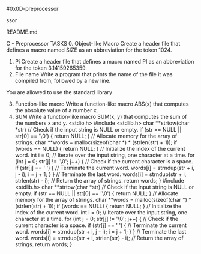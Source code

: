 #0x0D-preprocessor

ssor

README.md

C - Preprocessor
TASKS
0. Object-like Macro
Create a header file that defines a macro named SIZE as an abbreviation for the token 1024.
1. Pi
Create a header file that defines a macro named PI as an abbreviation for the token 3.14159265359.
2. File name
Write a program that prints the name of the file it was compiled from, followed by a new line.

You are allowed to use the standard library

3. Function-like macro
Write a function-like macro ABS(x) that computes the absolute value of a number x.
4. SUM
Write a function-like macro SUM(x, y) that computes the sum of the numbers x and y.
 <stdio.h>
#include <stdlib.h>
char **strtow(char *str) 
  // Check if the input string is NULL or empty.
  if (str == NULL || str[0] == '\0') {
    return NULL;
  }
  // Allocate memory for the array of strings.
  char **words = malloc(sizeof(char *) * (strlen(str) + 1));
  if (words == NULL) {
    return NULL;
  }
  // Initialize the index of the current word.
  int i = 0;
  // Iterate over the input string, one character at a time.
  for (int j = 0; str[j] != '\0'; j++) {
    // Check if the current character is a space.
    if (str[j] == ' ') {
      // Terminate the current word.
      words[i] = strndup(str + i, j - i);
      i = j + 1;
    }
  }
  // Terminate the last word.
  words[i] = strndup(str + i, strlen(str) - i);
  // Return the array of strings.
  return words;
}
#include <stdlib.h>
char **strtow(char *str) 
  // Check if the input string is NULL or empty.
  if (str == NULL || str[0] == '\0') {
    return NULL;
  }
  // Allocate memory for the array of strings.
  char **words = malloc(sizeof(char *) * (strlen(str) + 1));
  if (words == NULL) {
    return NULL;
  }
  // Initialize the index of the current word.
  int i = 0;
  // Iterate over the input string, one character at a time.
  for (int j = 0; str[j] != '\0'; j++) {
    // Check if the current character is a space.
    if (str[j] == ' ') {
      // Terminate the current word.
      words[i] = strndup(str + i, j - i);
      i = j + 1;
    }
  }
  // Terminate the last word.
  words[i] = strndup(str + i, strlen(str) - i);
  // Return the array of strings.
  return words;
}
